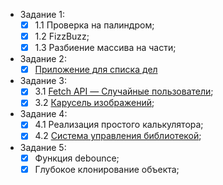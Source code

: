 - Задание 1:
  - [x] 1.1 Проверка на палиндром;
  - [x] 1.2 FizzBuzz;
  - [x] 1.3 Разбиение массива на части;
 
- Задание 2:
  - [x] [Приложение для списка дел](url)
 
- Задание 3:
  - [x] 3.1 [Fetch API — Случайные пользователи](https://pakhomovivan.github.io/SkillsRockTest/Task_3/Task_3.1_Async/);
  - [x] 3.2 [Карусель изображений](https://pakhomovivan.github.io/SkillsRockTest/Task_3/Task_3.2_Gallery/);

- Задание 4:
  - [x] 4.1 Реализация простого калькулятора;
  - [x] 4.2 [Система управления библиотекой]([url](https://pakhomovivan.github.io/React-Redux-ReduxToolkit/));
 
- Задание 5:
  - [x] Функция debounce;
  - [x] Глубокое клонирование объекта;
